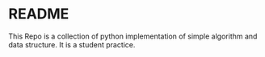 README
======
This Repo is a collection of python implementation of simple algorithm and data structure. It is a student practice.